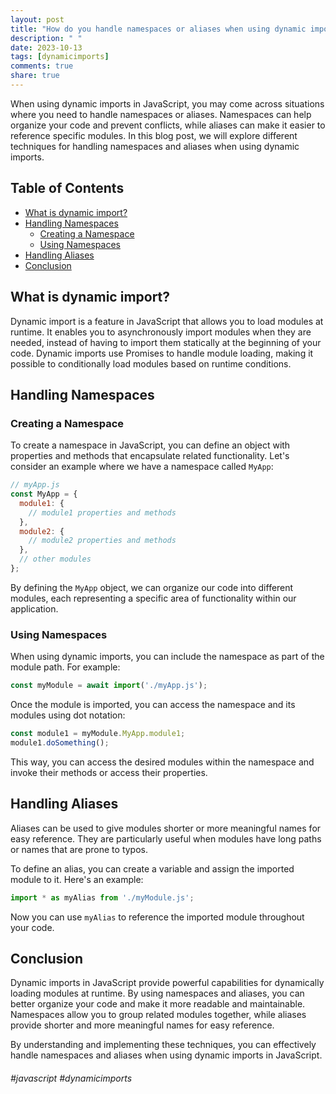 ```yaml
---
layout: post
title: "How do you handle namespaces or aliases when using dynamic imports in JavaScript?"
description: " "
date: 2023-10-13
tags: [dynamicimports]
comments: true
share: true
---
```


When using dynamic imports in JavaScript, you may come across situations where you need to handle namespaces or aliases. Namespaces can help organize your code and prevent conflicts, while aliases can make it easier to reference specific modules. In this blog post, we will explore different techniques for handling namespaces and aliases when using dynamic imports.

## Table of Contents
- [What is dynamic import?](#what-is-dynamic-import)
- [Handling Namespaces](#handling-namespaces)
  - [Creating a Namespace](#creating-a-namespace)
  - [Using Namespaces](#using-namespaces)
- [Handling Aliases](#handling-aliases)
- [Conclusion](#conclusion)

## What is dynamic import?

Dynamic import is a feature in JavaScript that allows you to load modules at runtime. It enables you to asynchronously import modules when they are needed, instead of having to import them statically at the beginning of your code. Dynamic imports use Promises to handle module loading, making it possible to conditionally load modules based on runtime conditions.

## Handling Namespaces

### Creating a Namespace

To create a namespace in JavaScript, you can define an object with properties and methods that encapsulate related functionality. Let's consider an example where we have a namespace called `MyApp`:

```javascript
// myApp.js
const MyApp = {
  module1: {
    // module1 properties and methods
  },
  module2: {
    // module2 properties and methods
  },
  // other modules
};
```

By defining the `MyApp` object, we can organize our code into different modules, each representing a specific area of functionality within our application.

### Using Namespaces

When using dynamic imports, you can include the namespace as part of the module path. For example:

```javascript
const myModule = await import('./myApp.js');
```

Once the module is imported, you can access the namespace and its modules using dot notation:

```javascript
const module1 = myModule.MyApp.module1;
module1.doSomething();
```

This way, you can access the desired modules within the namespace and invoke their methods or access their properties.

## Handling Aliases

Aliases can be used to give modules shorter or more meaningful names for easy reference. They are particularly useful when modules have long paths or names that are prone to typos.

To define an alias, you can create a variable and assign the imported module to it. Here's an example:

```javascript
import * as myAlias from './myModule.js';
```

Now you can use `myAlias` to reference the imported module throughout your code.

## Conclusion

Dynamic imports in JavaScript provide powerful capabilities for dynamically loading modules at runtime. By using namespaces and aliases, you can better organize your code and make it more readable and maintainable. Namespaces allow you to group related modules together, while aliases provide shorter and more meaningful names for easy reference.

By understanding and implementing these techniques, you can effectively handle namespaces and aliases when using dynamic imports in JavaScript.

###### #javascript #dynamicimports